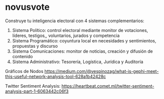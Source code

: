 # novusvote
Construye tu inteligencia electoral con 4 sistemas complementarios:
1) Sistema Político: control electoral mediante monitor de votaciones, líderes, testigos,, voluntarios, jurados y competencia
2) Sistema Programático: coyuntura local en necesidades y sentimientos, propuestas y discurso
3) Sistema Comunicaciones: monitor de noticias, creación y difusión de contenido
4) Sistema Administrativo: Tesorería, Logística, Jurídica y Auditoría



Gráficos de Nodos
https://medium.com/@vespinozag/what-is-gephi-meet-this-useful-network-analysis-tool-628a1b42428c

Twitter Sentiment Analysis:
https://heartbeat.comet.ml/twitter-sentiment-analysis-part-1-6063442c06f3
